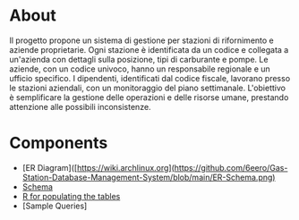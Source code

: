 # About
Il progetto propone un sistema di gestione per stazioni di rifornimento e aziende proprietarie. Ogni stazione è identificata da un codice e collegata a un'azienda con dettagli sulla posizione, tipi di carburante e pompe. Le aziende, con un codice univoco, hanno un responsabile regionale e un ufficio specifico. I dipendenti, identificati dal codice fiscale, lavorano presso le stazioni aziendali, con un monitoraggio del piano settimanale. L'obiettivo è semplificare la gestione delle operazioni e delle risorse umane, prestando attenzione alle possibili inconsistenze.


# Components
- [ER Diagram]([https://wiki.archlinux.org](https://github.com/6eero/Gas-Station-Database-Management-System/blob/main/ER-Schema.png)
- [Schema](https://github.com/6eero/Gas-Station-Database-Management-System/blob/main/schema.sql)
- [R for populating the tables](https://github.com/6eero/Gas-Station-Database-Management-System/blob/main/populate_tabs.R)
- [Sample Queries]
